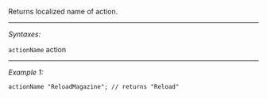 Returns localized name of action.


---
*Syntaxes:*

`actionName` action

---
*Example 1:*

```sqf
actionName "ReloadMagazine"; // returns "Reload"
```